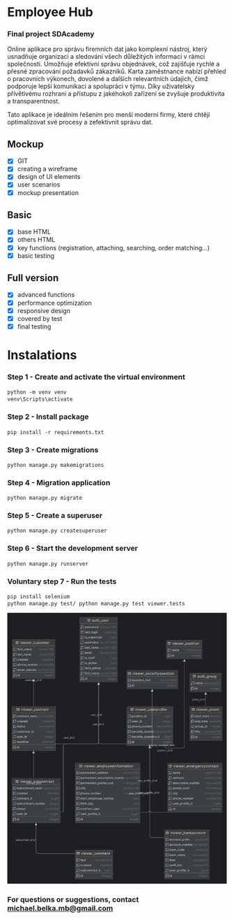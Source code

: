 # Employee Hub
### Final project SDAcademy
Online aplikace pro správu firemních dat jako komplexní nástroj, který usnadňuje organizaci a sledování všech důležitých informací v rámci společnosti. 
Umožňuje efektivní správu objednávek, což zajišťuje rychlé a přesné zpracování požadavků zákazníků. 
Karta zaměstnance nabízí přehled o pracovních výkonech, dovolené a dalších relevantních údajích, čímž podporuje lepší komunikaci a spolupráci v týmu. 
Díky uživatelsky přívětivému rozhraní a přístupu z jakéhokoli zařízení se zvyšuje produktivita a transparentnost.

Tato aplikace je ideálním řešením pro menší moderní firmy, které chtějí optimalizovat své procesy a zefektivnit správu dat.

## Mockup
- [x] GIT
- [x] creating a wireframe
- [x] design of UI elements
- [x] user scenarios
- [x] mockup presentation
## Basic
- [x] base HTML
- [x] others HTML
- [x] key functions (registration, attaching, searching, order matching...)
- [x] basic testing
## Full version
- [x] advanced functions
- [x] performance optimization
- [x] responsive design
- [x] covered by test
- [x] final testing

# Instalations
### Step 1 - Create and activate the virtual environment
    python -m venv venv
    venv\Scripts\activate

### Step 2 - Install package
    pip install -r requirements.txt

### Step 3 - Create migrations
    python manage.py makemigrations

### Step 4 - Migration application
    python manage.py migrate

### Step 5 - Create a superuser
    python manage.py createsuperuser

### Step 6 - Start the development server
    python manage.py runserver

### Voluntary step 7 - Run the tests
    pip install selenium
    python manage.py test/ python manage.py test viewer.tests 


![ER Diagram](ER_diagram_SDA_final_project.png)

### For questions or suggestions, contact michael.belka.mb@gmail.com